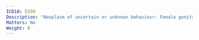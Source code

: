 ```yaml
---
ICD10: D399
Description: "Neoplasm of uncertain or unknown behaviour: Female genital organ, unspecified"
Matters: No
Weight: 0
---
```


